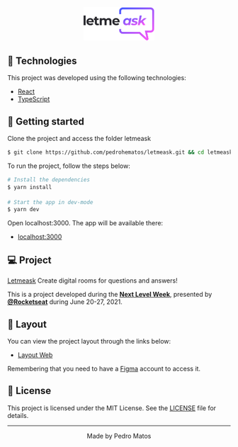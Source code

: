 <p align="center">
  <img alt="Letmeask" src="https://github.com/pedrohematos/letmeask/blob/master/src/assets/images/logo.svg" width="160px">
</p>

## 🧪 Technologies

This project was developed using the following technologies:

- [React](https://reactjs.org)
- [TypeScript](https://www.typescriptlang.org/)

## 🚀 Getting started

Clone the project and access the folder letmeask

```bash
$ git clone https://github.com/pedrohematos/letmeask.git && cd letmeask
```

To run the project, follow the steps below:

```bash
# Install the dependencies
$ yarn install

# Start the app in dev-mode
$ yarn dev
```

Open localhost:3000. The app will be available there:

- [localhost:3000](http://localhost:3000/)

## 💻 Project

[Letmeask](https://letmeask-matos.web.app/) Create digital rooms for questions and answers!

This is a project developed during the **[Next Level Week](https://nextlevelweek.com/)**, presented by **[@Rocketseat](https://github.com/Rocketseat)** during June 20-27, 2021.

## 🔖 Layout

You can view the project layout through the links below:

- [Layout Web](https://www.figma.com/file/u0BQK8rCf2KgzcukdRRCWh/Letmeask?node-id=0%3A1)

Remembering that you need to have a [Figma](http://figma.com/) account to access it.

## 📝 License

This project is licensed under the MIT License. See the [LICENSE](LICENSE.md) file for details.

---

<p align="center">Made by Pedro Matos</p>
